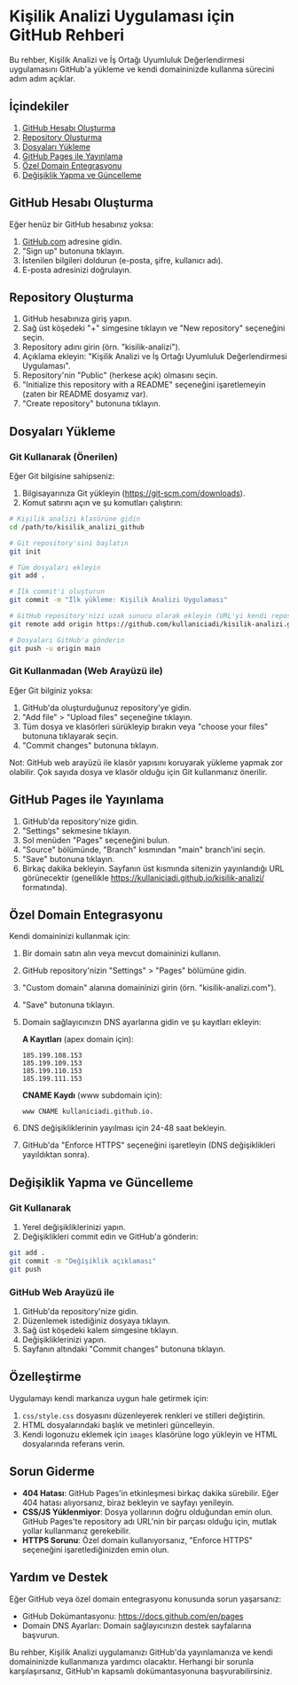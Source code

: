 # Kişilik Analizi Uygulaması için GitHub Rehberi

Bu rehber, Kişilik Analizi ve İş Ortağı Uyumluluk Değerlendirmesi uygulamasını GitHub'a yükleme ve kendi domaininizde kullanma sürecini adım adım açıklar.

## İçindekiler

1. [GitHub Hesabı Oluşturma](#github-hesabı-oluşturma)
2. [Repository Oluşturma](#repository-oluşturma)
3. [Dosyaları Yükleme](#dosyaları-yükleme)
4. [GitHub Pages ile Yayınlama](#github-pages-ile-yayınlama)
5. [Özel Domain Entegrasyonu](#özel-domain-entegrasyonu)
6. [Değişiklik Yapma ve Güncelleme](#değişiklik-yapma-ve-güncelleme)

## GitHub Hesabı Oluşturma

Eğer henüz bir GitHub hesabınız yoksa:

1. [GitHub.com](https://github.com) adresine gidin.
2. "Sign up" butonuna tıklayın.
3. İstenilen bilgileri doldurun (e-posta, şifre, kullanıcı adı).
4. E-posta adresinizi doğrulayın.

## Repository Oluşturma

1. GitHub hesabınıza giriş yapın.
2. Sağ üst köşedeki "+" simgesine tıklayın ve "New repository" seçeneğini seçin.
3. Repository adını girin (örn. "kisilik-analizi").
4. Açıklama ekleyin: "Kişilik Analizi ve İş Ortağı Uyumluluk Değerlendirmesi Uygulaması".
5. Repository'nin "Public" (herkese açık) olmasını seçin.
6. "Initialize this repository with a README" seçeneğini işaretlemeyin (zaten bir README dosyamız var).
7. "Create repository" butonuna tıklayın.

## Dosyaları Yükleme

### Git Kullanarak (Önerilen)

Eğer Git bilgisine sahipseniz:

1. Bilgisayarınıza Git yükleyin (https://git-scm.com/downloads).
2. Komut satırını açın ve şu komutları çalıştırın:

```bash
# Kişilik analizi klasörüne gidin
cd /path/to/kisilik_analizi_github

# Git repository'sini başlatın
git init

# Tüm dosyaları ekleyin
git add .

# İlk commit'i oluşturun
git commit -m "İlk yükleme: Kişilik Analizi Uygulaması"

# GitHub repository'nizi uzak sunucu olarak ekleyin (URL'yi kendi repository'nizle değiştirin)
git remote add origin https://github.com/kullaniciadi/kisilik-analizi.git

# Dosyaları GitHub'a gönderin
git push -u origin main
```

### Git Kullanmadan (Web Arayüzü ile)

Eğer Git bilginiz yoksa:

1. GitHub'da oluşturduğunuz repository'ye gidin.
2. "Add file" > "Upload files" seçeneğine tıklayın.
3. Tüm dosya ve klasörleri sürükleyip bırakın veya "choose your files" butonuna tıklayarak seçin.
4. "Commit changes" butonuna tıklayın.

Not: GitHub web arayüzü ile klasör yapısını koruyarak yükleme yapmak zor olabilir. Çok sayıda dosya ve klasör olduğu için Git kullanmanız önerilir.

## GitHub Pages ile Yayınlama

1. GitHub'da repository'nize gidin.
2. "Settings" sekmesine tıklayın.
3. Sol menüden "Pages" seçeneğini bulun.
4. "Source" bölümünde, "Branch" kısmından "main" branch'ini seçin.
5. "Save" butonuna tıklayın.
6. Birkaç dakika bekleyin. Sayfanın üst kısmında sitenizin yayınlandığı URL görünecektir (genellikle https://kullaniciadi.github.io/kisilik-analizi/ formatında).

## Özel Domain Entegrasyonu

Kendi domaininizi kullanmak için:

1. Bir domain satın alın veya mevcut domaininizi kullanın.
2. GitHub repository'nizin "Settings" > "Pages" bölümüne gidin.
3. "Custom domain" alanına domaininizi girin (örn. "kisilik-analizi.com").
4. "Save" butonuna tıklayın.
5. Domain sağlayıcınızın DNS ayarlarına gidin ve şu kayıtları ekleyin:

   **A Kayıtları** (apex domain için):
   ```
   185.199.108.153
   185.199.109.153
   185.199.110.153
   185.199.111.153
   ```

   **CNAME Kaydı** (www subdomain için):
   ```
   www CNAME kullaniciadi.github.io.
   ```

6. DNS değişikliklerinin yayılması için 24-48 saat bekleyin.
7. GitHub'da "Enforce HTTPS" seçeneğini işaretleyin (DNS değişiklikleri yayıldıktan sonra).

## Değişiklik Yapma ve Güncelleme

### Git Kullanarak

1. Yerel değişikliklerinizi yapın.
2. Değişiklikleri commit edin ve GitHub'a gönderin:

```bash
git add .
git commit -m "Değişiklik açıklaması"
git push
```

### GitHub Web Arayüzü ile

1. GitHub'da repository'nize gidin.
2. Düzenlemek istediğiniz dosyaya tıklayın.
3. Sağ üst köşedeki kalem simgesine tıklayın.
4. Değişikliklerinizi yapın.
5. Sayfanın altındaki "Commit changes" butonuna tıklayın.

## Özelleştirme

Uygulamayı kendi markanıza uygun hale getirmek için:

1. `css/style.css` dosyasını düzenleyerek renkleri ve stilleri değiştirin.
2. HTML dosyalarındaki başlık ve metinleri güncelleyin.
3. Kendi logonuzu eklemek için `images` klasörüne logo yükleyin ve HTML dosyalarında referans verin.

## Sorun Giderme

- **404 Hatası**: GitHub Pages'in etkinleşmesi birkaç dakika sürebilir. Eğer 404 hatası alıyorsanız, biraz bekleyin ve sayfayı yenileyin.
- **CSS/JS Yüklenmiyor**: Dosya yollarının doğru olduğundan emin olun. GitHub Pages'te repository adı URL'nin bir parçası olduğu için, mutlak yollar kullanmanız gerekebilir.
- **HTTPS Sorunu**: Özel domain kullanıyorsanız, "Enforce HTTPS" seçeneğini işaretlediğinizden emin olun.

## Yardım ve Destek

Eğer GitHub veya özel domain entegrasyonu konusunda sorun yaşarsanız:

- GitHub Dokümantasyonu: https://docs.github.com/en/pages
- Domain DNS Ayarları: Domain sağlayıcınızın destek sayfalarına başvurun.

Bu rehber, Kişilik Analizi uygulamanızı GitHub'da yayınlamanıza ve kendi domaininizde kullanmanıza yardımcı olacaktır. Herhangi bir sorunla karşılaşırsanız, GitHub'ın kapsamlı dokümantasyonuna başvurabilirsiniz.
